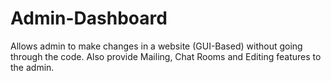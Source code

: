 # Admin-Dashboard
Allows admin to make changes in a website (GUI-Based) without going through the code. Also provide Mailing, Chat Rooms and Editing features to the admin.
